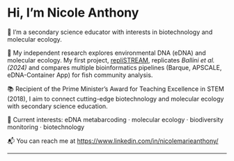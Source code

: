 # Hi, I’m Nicole Anthony  

🧪 I’m a secondary science educator with interests in biotechnology and molecular ecology.  

🧬 My independent research explores environmental DNA (eDNA) and molecular ecology. My first project, [repliSTREAM](https://github.com/nanthony80/repliSTREAM), replicates *Ballini et al. (2024)* and compares multiple bioinformatics pipelines (Barque, APSCALE, eDNA-Container App) for fish community analysis.  

📚 Recipient of the Prime Minister’s Award for Teaching Excellence in STEM (2018), I aim to connect cutting-edge biotechnology and molecular ecology with secondary science education.  

🌱 Current interests: eDNA metabarcoding · molecular ecology · biodiversity monitoring · biotechnology

📬 You can reach me at https://www.linkedin.com/in/nicolemarieanthony/

---
